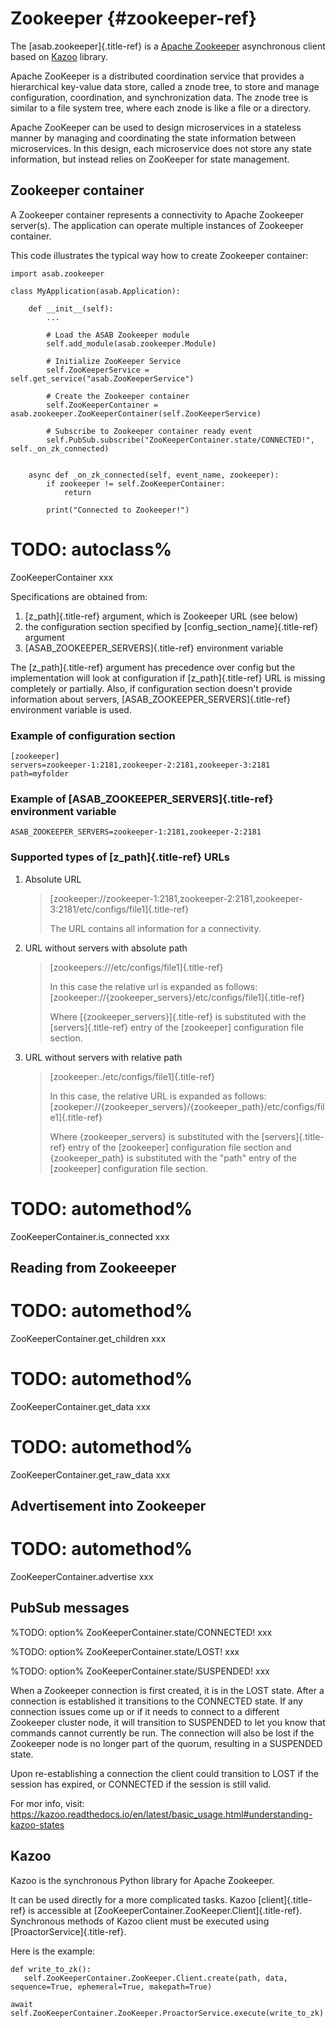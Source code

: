 Zookeeper {#zookeeper-ref}
=========

The [asab.zookeeper]{.title-ref} is a [Apache
Zookeeper](https://zookeeper.apache.org) asynchronous client based on
[Kazoo](https://github.com/python-zk/kazoo) library.

Apache ZooKeeper is a distributed coordination service that provides a
hierarchical key-value data store, called a znode tree, to store and
manage configuration, coordination, and synchronization data. The znode
tree is similar to a file system tree, where each znode is like a file
or a directory.

Apache ZooKeeper can be used to design microservices in a stateless
manner by managing and coordinating the state information between
microservices. In this design, each microservice does not store any
state information, but instead relies on ZooKeeper for state management.

Zookeeper container
-------------------

A Zookeeper container represents a connectivity to Apache Zookeeper
server(s). The application can operate multiple instances of Zookeeper
container.

This code illustrates the typical way how to create Zookeeper container:

``` {.python}
import asab.zookeeper

class MyApplication(asab.Application):

    def __init__(self):
        ...

        # Load the ASAB Zookeeper module
        self.add_module(asab.zookeeper.Module)

        # Initialize ZooKeeper Service
        self.ZooKeeperService = self.get_service("asab.ZooKeeperService")

        # Create the Zookeeper container
        self.ZooKeeperContainer = asab.zookeeper.ZooKeeperContainer(self.ZooKeeperService)

        # Subscribe to Zookeeper container ready event
        self.PubSub.subscribe("ZooKeeperContainer.state/CONNECTED!", self._on_zk_connected)


    async def _on_zk_connected(self, event_name, zookeeper):
        if zookeeper != self.ZooKeeperContainer:
            return

        print("Connected to Zookeeper!")
```

# TODO: autoclass%
ZooKeeperContainer
xxx

Specifications are obtained from:

1.  [z\_path]{.title-ref} argument, which is Zookeeper URL (see below)
2.  the configuration section specified by
    [config\_section\_name]{.title-ref} argument
3.  [ASAB\_ZOOKEEPER\_SERVERS]{.title-ref} environment variable

The [z\_path]{.title-ref} argument has precedence over config but the
implementation will look at configuration if [z\_path]{.title-ref} URL
is missing completely or partially. Also, if configuration section
doesn\'t provide information about servers,
[ASAB\_ZOOKEEPER\_SERVERS]{.title-ref} environment variable is used.

### Example of configuration section

``` {.ini}
[zookeeper]
servers=zookeeper-1:2181,zookeeper-2:2181,zookeeper-3:2181
path=myfolder
```

### Example of [ASAB\_ZOOKEEPER\_SERVERS]{.title-ref} environment variable

``` {.ini}
ASAB_ZOOKEEPER_SERVERS=zookeeper-1:2181,zookeeper-2:2181
```

### Supported types of [z\_path]{.title-ref} URLs

1.  Absolute URL

    > [zookeeper://zookeeper-1:2181,zookeeper-2:2181,zookeeper-3:2181/etc/configs/file1]{.title-ref}
    >
    > The URL contains all information for a connectivity.

2.  URL without servers with absolute path

    > [zookeepers:///etc/configs/file1]{.title-ref}
    >
    > In this case the relative url is expanded as follows:
    > [zookeeper://{zookeeper\_servers}/etc/configs/file1]{.title-ref}
    >
    > Where [{zookeeper\_servers}]{.title-ref} is substituted with the
    > [servers]{.title-ref} entry of the \[zookeeper\] configuration
    > file section.

3.  URL without servers with relative path

    > [zookeeper:./etc/configs/file1]{.title-ref}
    >
    > In this case, the relative URL is expanded as follows:
    > [zookeper://{zookeeper\_servers}/{zookeeper\_path}/etc/configs/file1]{.title-ref}
    >
    > Where {zookeeper\_servers} is substituted with the
    > [servers]{.title-ref} entry of the \[zookeeper\] configuration
    > file section and {zookeeper\_path} is substituted with the
    > \"path\" entry of the \[zookeeper\] configuration file section.

# TODO: automethod%
ZooKeeperContainer.is\_connected
xxx

Reading from Zookeeeper
-----------------------

# TODO: automethod%
ZooKeeperContainer.get\_children
xxx

# TODO: automethod%
ZooKeeperContainer.get\_data
xxx

# TODO: automethod%
ZooKeeperContainer.get\_raw\_data
xxx

Advertisement into Zookeeper
----------------------------

# TODO: automethod%
ZooKeeperContainer.advertise
xxx

PubSub messages
---------------

%TODO: option%
ZooKeeperContainer.state/CONNECTED!
xxx

%TODO: option%
ZooKeeperContainer.state/LOST!
xxx

%TODO: option%
ZooKeeperContainer.state/SUSPENDED!
xxx

When a Zookeeper connection is first created, it is in the LOST state.
After a connection is established it transitions to the CONNECTED state.
If any connection issues come up or if it needs to connect to a
different Zookeeper cluster node, it will transition to SUSPENDED to let
you know that commands cannot currently be run. The connection will also
be lost if the Zookeeper node is no longer part of the quorum, resulting
in a SUSPENDED state.

Upon re-establishing a connection the client could transition to LOST if
the session has expired, or CONNECTED if the session is still valid.

For mor info, visit:
<https://kazoo.readthedocs.io/en/latest/basic_usage.html#understanding-kazoo-states>

Kazoo
-----

Kazoo is the synchronous Python library for Apache Zookeeper.

It can be used directly for a more complicated tasks. Kazoo
[client]{.title-ref} is accessible at
[ZooKeeperContainer.ZooKeeper.Client]{.title-ref}. Synchronous methods
of Kazoo client must be executed using [ProactorService]{.title-ref}.

Here is the example:

``` {.python}
def write_to_zk():
   self.ZooKeeperContainer.ZooKeeper.Client.create(path, data, sequence=True, ephemeral=True, makepath=True)

await self.ZooKeeperContainer.ZooKeeper.ProactorService.execute(write_to_zk)
```
